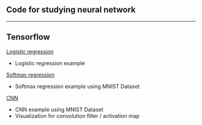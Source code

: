 ## Code for studying neural network

---
## Tensorflow
[Logistic regression](https://github.com/wayne0git/nn/blob/master/tensorflow_logistic_regression.ipynb)
- Logistic regression example

[Softmax regression](https://github.com/wayne0git/nn/blob/master/tensorflow_softmax_regression_mnist.ipynb)
- Softmax regression example using MNIST Dataset

[CNN](https://github.com/wayne0git/nn/blob/master/tensorflow_cnn_mnist.ipynb)
- CNN example using MNIST Dataset
- Visualization for convolution filter / activation map
